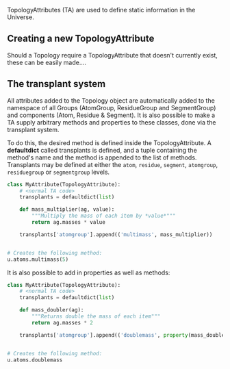 TopologyAttributes (TA) are used to define static information in the Universe.



## Creating a new TopologyAttribute

Should a Topology require a TopologyAttribute that doesn't currently exist, these can be easily made....


## The transplant system

All attributes added to the Topology object are automatically added to the namespace of all Groups (AtomGroup, ResidueGroup and SegmentGroup) and components (Atom, Residue & Segment).
It is also possible to make a TA supply arbitrary methods and properties to these classes, done via the transplant system.

To do this, the desired method is defined inside the TopologyAttribute.
A **defaultdict** called transplants is defined, and a tuple containing the method's name and the method is appended to the list of methods.
Transplants may be defined at either the `atom`, `residue`, `segment`, `atomgroup`, `residuegroup` or `segmentgroup` levels.

``` python
class MyAttribute(TopologyAttribute):
    # <normal TA code>
    transplants = defaultdict(list)

    def mass_multiplier(ag, value):
        """Multiply the mass of each item by *value*"""
        return ag.masses * value

    transplants['atomgroup'].append(('multimass', mass_multiplier))


# Creates the following method:
u.atoms.multimass(5)
```

It is also possible to add in properties as well as methods:

``` python
class MyAttribute(TopologyAttribute):
    # <normal TA code>
    transplants = defaultdict(list)

    def mass_doubler(ag):
        """Returns double the mass of each item"""
        return ag.masses * 2

    transplants['atomgroup'].append(('doublemass', property(mass_doubler, None, None, mass_multiplier.__doc__)))


# Creates the following method:
u.atoms.doublemass
```